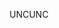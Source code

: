 <span data-ttu-id="45066-101">UNC</span><span class="sxs-lookup"><span data-stu-id="45066-101">UNC</span></span>